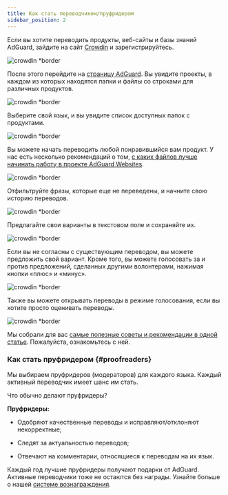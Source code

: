 ```yaml
---
title: Как стать переводчиком/пруфридером
sidebar_position: 2
---
```


Если вы хотите переводить продукты, веб-сайты и базы знаний AdGuard, зайдите на сайт [Crowdin](https://crowdin.com/) и зарегистрируйтесь.

![crowdin *border](https://cdn.adtidy.org/public/Adguard/kb/en/ag-translations/main-screen.png)

После этого перейдите на [страницу AdGuard](https://crowdin.com/profile/adguard/). Вы увидите проекты, в каждом из которых находятся папки и файлы со строками для различных продуктов.

![crowdin *border](https://cdn.adtidy.org/public/Adguard/kb/en/ag-translations/projects.png)

Выберите свой язык, и вы увидите список доступных папок с продуктами.

![crowdin *border](https://cdn.adtidy.org/public/Adguard/kb/en/ag-translations/languages.png)

Вы можете начать переводить любой понравившийся вам продукт. У нас есть несколько рекомендаций о том, [с каких файлов лучше начинать работу в проекте AdGuard Websites](../translation-priority).

![crowdin *border](https://cdn.adtidy.org/public/Adguard/kb/en/ag-translations/folders.png)

Отфильтруйте фразы, которые еще не переведены, и начните свою историю переводов.

![crowdin *border](https://cdn.adtidy.org/public/Adguard/kb/en/ag-translations/filter.png)

Предлагайте свои варианты в текстовом поле и сохраняйте их.

![crowdin *border](https://cdn.adtidy.org/public/Adguard/kb/en/ag-translations/text-box.png)

Если вы не согласны с существующим переводом, вы можете предложить свой вариант. Кроме того, вы можете голосовать за и против предложений, сделанных другими волонтерами, нажимая кнопки «плюс» и «минус».

![crowdin *border](https://cdn.adtidy.org/public/Adguard/kb/en/ag-translations/vote.png)

Также вы можете открывать переводы в режиме голосования, если вы хотите просто оценивать переводы.

![crowdin *border](https://cdn.adtidy.org/public/Adguard/kb/en/ag-translations/mode.png)

Мы собрали для вас [самые полезные советы и рекомендации в одной статье](../guidelines). Пожалуйста, ознакомьтесь с ней.

### Как стать пруфридером {#proofreaders}

Мы выбираем пруфридеров (модераторов) для каждого языка. Каждый активный переводчик имеет шанс им стать.

Что обычно делают пруфридеры?

**Пруфридеры:**

- Одобряют качественные переводы и исправляют/отклоняют некорректные;

- Следят за актуальностью переводов;

- Отвечают на комментарии, относящиеся к переводам на их язык.

Каждый год лучшие пруфридеры получают подарки от AdGuard. Активные переводчики тоже не остаются без награды. Узнайте больше о нашей [системе вознаграждения](../rewards).
